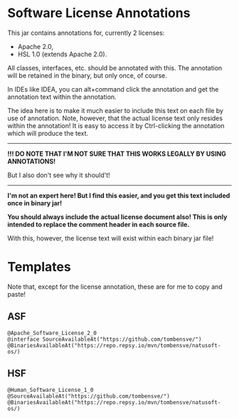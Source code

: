# Software License Annotations

This jar contains annotations for, currently 2 licenses:

- Apache 2.0,
- HSL 1.0 (extends Apache 2.0). 

All classes, interfaces, etc. should be annotated with this. The annotation will be 
retained in the binary, but only once, of course. 

In IDEs like IDEA, you can alt+command click the annotation and get the annotation text 
within the annotation.

The idea here is to make it much easier to include this text on each file by use
of annotation. Note, however, that the actual license text only resides within the
annotation! It is easy to access it by Ctrl-clicking the annotation which will produce
the text. 

----

**!!! DO NOTE THAT I'M NOT SURE THAT THIS WORKS LEGALLY BY USING ANNOTATIONS!**

But I also don't see why it should't! 

----

**I'm not an expert here! But I find this easier, and you get this text included once 
in binary jar!**

**You should always include the actual license document also! This is only intended to 
replace the comment header in each source file.**

With this, however, the license text will exist within each binary jar file! 

# Templates

Note that, except for the license annotation, these are for me to copy and paste!

## ASF

    @Apache_Software_License_2_0
    @interface SourceAvailableAt("https://github.com/tombensve/")
    @BinariesAvailableAt("https://repo.repsy.io/mvn/tombensve/natusoft-os/)

## HSF

    @Human_Software_License_1_0
    @SourceAvailableAt("https://github.com/tombensve/")
    @BinariesAvailableAt("https://repo.repsy.io/mvn/tombensve/natusoft-os/)
